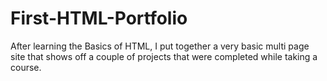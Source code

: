 # First-HTML-Portfolio
After learning the Basics of HTML, I put together a very basic multi page site that shows off a couple of projects that were completed while taking a course.
